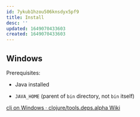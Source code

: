 ```yaml
---
id: 7ykub1hzou506knsdyx5pf9
title: Install
desc: ''
updated: 1649070433603
created: 1649070433603
---
```


## Windows

Prerequisites:

- Java installed

- `JAVA_HOME` (parent of `bin` directory, not `bin` itself)

[clj on Windows · clojure/tools.deps.alpha Wiki](https://github.com/clojure/tools.deps.alpha/wiki/clj-on-Windows)